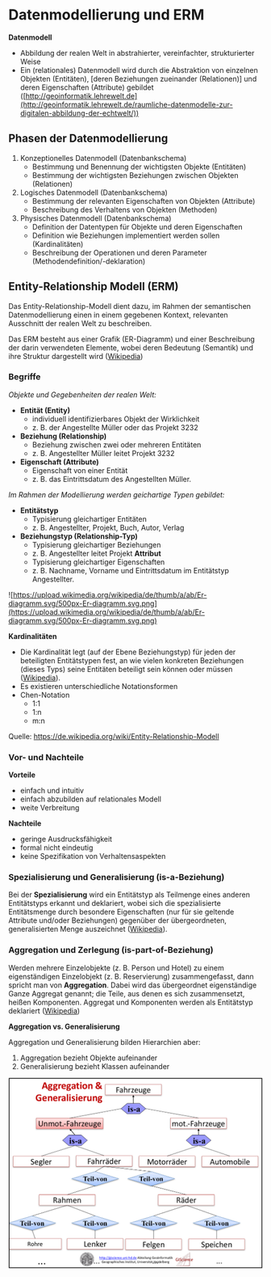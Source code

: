 # Datenmodellierung und ERM

**Datenmodell**
- Abbildung der realen Welt in abstrahierter, vereinfachter, strukturierter Weise
- Ein (relationales) Datenmodell wird durch die Abstraktion von einzelnen Objekten (Entitäten), [deren Beziehungen zueinander (Relationen)] und deren Eigenschaften (Attribute) gebildet ([http://geoinformatik.lehrewelt.de](http://geoinformatik.lehrewelt.de/raumliche-datenmodelle-zur-digitalen-abbildung-der-echtwelt/))


## Phasen der Datenmodellierung

1. Konzeptionelles Datenmodell (Datenbankschema)
    - Bestimmung und Benennung der wichtigsten Objekte (Entitäten)
    - Bestimmung der wichtigsten Beziehungen zwischen Objekten (Relationen)
2. Logisches Datenmodell (Datenbankschema)
    - Bestimmung der relevanten Eigenschaften von Objekten (Attribute)
    - Beschreibung des Verhaltens von Objekten (Methoden)
3. Physisches Datenmodell (Datenbankschema)
    - Definition der Datentypen für Objekte und deren Eigenschaften
    - Definition wie Beziehungen implementiert werden sollen (Kardinalitäten)
    - Beschreibung der Operationen und deren Parameter (Methodendefinition/-deklaration)


## Entity-Relationship Modell (ERM)

Das Entity-Relationship-Modell dient dazu, im Rahmen der semantischen Datenmodellierung einen in einem gegebenen Kontext, relevanten Ausschnitt der realen Welt zu beschreiben.

Das ERM besteht aus einer Grafik (ER-Diagramm) und einer Beschreibung der darin verwendeten Elemente, wobei deren Bedeutung (Semantik) und ihre Struktur dargestellt wird ([Wikipedia](https://de.wikipedia.org/wiki/Entity-Relationship-Modell))


### Begriffe

*Objekte und Gegebenheiten der realen Welt:*

- **Entität (Entity)**
    - individuell identifizierbares Objekt der Wirklichkeit
    - z. B. der Angestellte Müller oder das Projekt 3232
- **Beziehung (Relationship)**
    - Beziehung zwischen zwei oder mehreren Entitäten
    - z. B. Angestellter Müller leitet Projekt 3232
- **Eigenschaft (Attribute)**
    - Eigenschaft von einer Entität
    - z. B. das Eintrittsdatum des Angestellten Müller.


*Im Rahmen der Modellierung werden geichartige Typen gebildet:*

- **Entitätstyp**
    - Typisierung gleichartiger Entitäten
    - z. B. Angestellter, Projekt, Buch, Autor, Verlag
- **Beziehungstyp (Relationship-Typ)**
    - Typisierung gleichartiger Beziehungen
    - z. B. Angestellter leitet Projekt
**Attribut**
    - Typisierung gleichartiger Eigenschaften
    - z. B. Nachname, Vorname und Eintrittsdatum im Entitätstyp Angestellter.

![https://upload.wikimedia.org/wikipedia/de/thumb/a/ab/Er-diagramm.svg/500px-Er-diagramm.svg.png](https://upload.wikimedia.org/wikipedia/de/thumb/a/ab/Er-diagramm.svg/500px-Er-diagramm.svg.png)


**Kardinalitäten**
- Die Kardinalität legt (auf der Ebene Beziehungstyp) für jeden der beteiligten Entitätstypen fest, an wie vielen konkreten Beziehungen (dieses Typs) seine Entitäten beteiligt sein können oder müssen ([Wikipedia](https://de.wikipedia.org/wiki/Entity-Relationship-Modell)).
- Es existieren unterschiedliche Notationsformen
- Chen-Notation
    - 1:1
    - 1:n
    - m:n

Quelle: https://de.wikipedia.org/wiki/Entity-Relationship-Modell


### Vor- und Nachteile

**Vorteile**
- einfach und intuitiv
- einfach abzubilden auf relationales Modell
- weite Verbreitung

**Nachteile**
- geringe Ausdrucksfähigkeit
- formal nicht eindeutig
- keine Spezifikation von Verhaltensaspekten


### Spezialisierung und Generalisierung (is-a-Beziehung)

Bei der **Spezialisierung** wird ein Entitätstyp als Teilmenge eines anderen Entitätstyps erkannt und deklariert, wobei sich die spezialisierte Entitätsmenge durch besondere Eigenschaften (nur für sie geltende Attribute und/oder Beziehungen) gegenüber der übergeordneten, generalisierten Menge auszeichnet ([Wikipedia](https://de.wikipedia.org/wiki/Entity-Relationship-Modell)).

### Aggregation und Zerlegung (is-part-of-Beziehung)

Werden mehrere Einzelobjekte (z. B. Person und Hotel) zu einem eigenständigen Einzelobjekt (z. B. Reservierung) zusammengefasst, dann spricht man von **Aggregation**. Dabei wird das übergeordnet eigenständige Ganze Aggregat genannt; die Teile, aus denen es sich zusammensetzt, heißen Komponenten. Aggregat und Komponenten werden als Entitätstyp deklariert ([Wikipedia](https://de.wikipedia.org/wiki/Entity-Relationship-Modell))


**Aggregation vs. Generalisierung**

Aggregation und Generalisierung bilden Hierarchien aber:

1. Aggregation bezieht Objekte aufeinander
2. Generalisierung bezieht Klassen aufeinander

![Aggregation-Generalisierung](bilder/aggregation-generalisierung.png)
